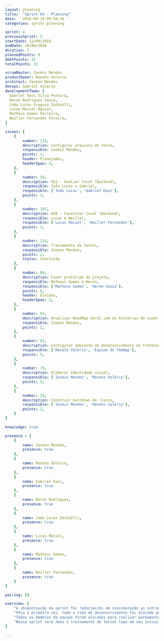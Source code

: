 ```yaml
---
layout: planning
title:  "Sprint 04 - Planning"
date:   2018-09-19 09:50:39
categories: sprint-planning

sprint: 4
previousSprint: 3
startDate: 12/09/2018
endDate: 18/09/2018
duration: 7
plannedPoints: 9
debtPoints: 22
totalPoints: 31

scrumMaster: Iasmin Mendes
productOwner: Renato Valério
architect: Iasmin Mendes
devops: Gabriel Valério
developmentTeam: [
  Gabriel Davi Silva Pereira,
  Heron Rodrigues Sousa,
  João Lucas Fragoso Zarbiélli,
  Lucas Maciel Aguiar,
  Matheus Gomes Ferreira,
  Weiller Fernandes Pereira,
]

issues: [
    {
        number: 115,
        description: Configurar arquivos de teste,
        responsible: Iasmin Mendes,
        points: 1,
        header: Planejadas,
        headerSpan: 4,
    },
    {
        number: 54,
        description: US2 - Avaliar local (Backend),
        responsible: João Lucas e Gabriel,
        responsible: ['João Lucas', 'Gabriel Davi'],
        points: 3,
    },
    {
        number: 107,
        description: US6 - Favoritar local (Backend),
        responsible: Lucas e Weiller,
        responsible: ['Lucas Maciel', 'Weiller Fernandes'],
        points: 3,
    },
    {
        number: 114,
        description: Treinamento de testes,
        responsible: Iasmin Mendes,
        points: 2,
        status: Concluída
    },
    {
        number: 80,
        description: Fazer protótipo do projeto,
        responsible: Matheus Gomes e Heron,
        responsible: ['Matheus Gomes', 'Heron Souza'],
        points: 8,
        header: Dividas,
        headerSpan: 5,
    },
    {
        number: 83,
        description: Atualizar RoadMap Geral com as histórias de usuário,
        responsible: Iasmin Mendes,
        points: 2,
    },
    {
        number: 81,
        description: Configurar ambiente de desenvolvimento do frontend,
        responsible: ['Renato Valério', 'Equipe do FGAApp'],
        points: 5,
    },
    {
        number: 79,
        description: Elaborar identidade visual,
        responsible: ['Iasmin Mendes', 'Renato Valério'],
        points: 5,
    },
    {
        number: 33,
        description: Construir burndown de riscos,
        responsible: ['Iasmin Mendes', 'Renato Valério'],
        points: 2,
    }
]

knowledge: true

presence : [
    {
        name: Iasmin Mendes,
        presence: true
    },
    {
        name: Renato Valério,
        presence: true
    },
    {
        name: Gabriel Davi,
        presence: true
    },
    {
        name: Heron Rodrigues,
        presence: true
    },
    {
        name: João Lucas Zarbiélli,
        presence: true
    },
    {
        name: Lucas Maciel,
        presence: true
    },
    {
        name: Matheus Gomes,
        presence: true
    },
    {
        name: Weiller Fernandes,
        presence: true
    }
]

pairing: []

overview: [
    "A <b>pontuação da sprint foi reduzia</b> em consideração as outras, levando em conta o velocity, a quantidade alta de débitos da sprint passada e a sobrecarga dos membros com provas de outras disciplinas.",
    "Pela a primeira vez, todo o time de desenvolvimento foi alocado para atividades que envolvem programação.",
    "Todos os membros da equipe foram alocados para realizar pareamento, inclusive os membros de EPS.",
    "Nessa sprint será dado o treinamento de testes logo em seu início, portanto, <b>todas as histórias a partir dessa sprint somente serão aceitas se implementadas com testes</b> e mantendo a cobertura igual ou superior a atual."
]

---
```

